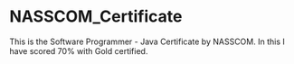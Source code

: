 # NASSCOM_Certificate
This is the Software Programmer - Java Certificate by NASSCOM. In this I have scored 70% with Gold certified.
